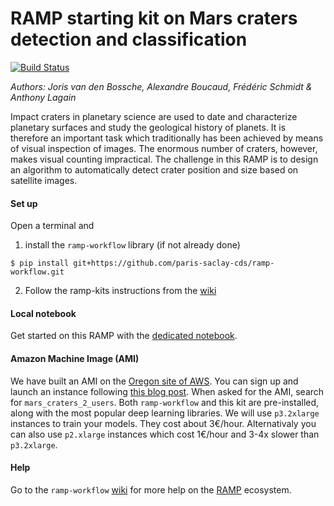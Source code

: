 # RAMP starting kit on Mars craters detection and classification

[![Build Status](https://travis-ci.org/ramp-kits/mars_craters.svg?branch=master)](https://travis-ci.org/ramp-kits/mars_craters)

_Authors: Joris van den Bossche, Alexandre Boucaud, Frédéric Schmidt & Anthony Lagain_

Impact craters in planetary science are used to date and characterize planetary surfaces and study the geological history of planets. It is therefore an important task which traditionally has been achieved by means of visual inspection of images. The enormous number of craters, however, makes visual counting impractical. The challenge in this RAMP is to design an algorithm to automatically detect crater position and size based on satellite images.

#### Set up

Open a terminal and

1. install the `ramp-workflow` library (if not already done)
  ```
  $ pip install git+https://github.com/paris-saclay-cds/ramp-workflow.git
  ```
  
2. Follow the ramp-kits instructions from the [wiki](https://github.com/paris-saclay-cds/ramp-workflow/wiki/Getting-started-with-a-ramp-kit)

#### Local notebook

Get started on this RAMP with the [dedicated notebook](mars_craters_starting_kit.ipynb).

#### Amazon Machine Image (AMI)
 
We have built an AMI on the [Oregon site of AWS](https://us-west-2.console.aws.amazon.com). You can sign up and launch an instance following [this blog post](https://hackernoon.com/keras-with-gpu-on-amazon-ec2-a-step-by-step-instruction-4f90364e49ac). When asked for the AMI, search for `mars_craters_2_users`. Both `ramp-workflow` and this kit are pre-installed, along with the most popular deep learning libraries. We will use `p3.2xlarge` instances to train your models. They cost about 3€/hour. Alternativaly you can also use `p2.xlarge` instances which cost 1€/hour and 3-4x slower than `p3.2xlarge`.


#### Help
Go to the `ramp-workflow` [wiki](https://github.com/paris-saclay-cds/ramp-workflow/wiki) for more help on the [RAMP](http:www.ramp.studio) ecosystem.




